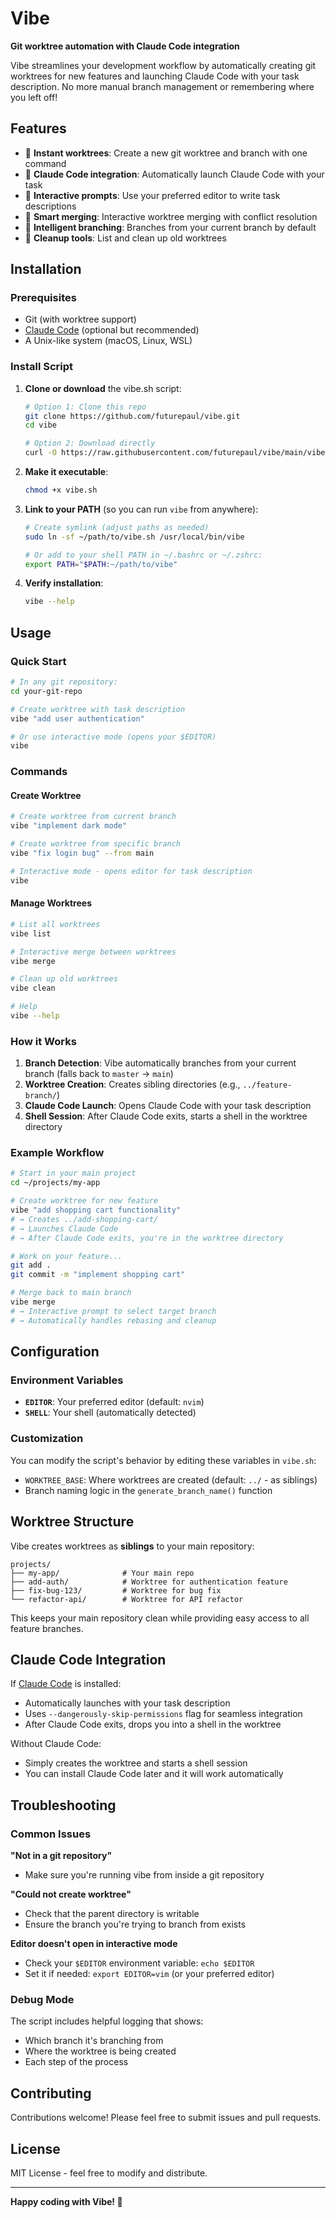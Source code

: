 # Vibe

**Git worktree automation with Claude Code integration**

Vibe streamlines your development workflow by automatically creating git worktrees for new features and launching Claude Code with your task description. No more manual branch management or remembering where you left off!

## Features

- 🚀 **Instant worktrees**: Create a new git worktree and branch with one command
- 🤖 **Claude Code integration**: Automatically launch Claude Code with your task
- 📝 **Interactive prompts**: Use your preferred editor to write task descriptions
- 🔀 **Smart merging**: Interactive worktree merging with conflict resolution
- 🌿 **Intelligent branching**: Branches from your current branch by default
- 🧹 **Cleanup tools**: List and clean up old worktrees

## Installation

### Prerequisites

- Git (with worktree support)
- [Claude Code](https://claude.ai/code) (optional but recommended)
- A Unix-like system (macOS, Linux, WSL)

### Install Script

1. **Clone or download** the vibe.sh script:
   ```bash
   # Option 1: Clone this repo
   git clone https://github.com/futurepaul/vibe.git
   cd vibe
   
   # Option 2: Download directly
   curl -O https://raw.githubusercontent.com/futurepaul/vibe/main/vibe.sh
   ```

2. **Make it executable**:
   ```bash
   chmod +x vibe.sh
   ```

3. **Link to your PATH** (so you can run `vibe` from anywhere):
   ```bash
   # Create symlink (adjust paths as needed)
   sudo ln -sf ~/path/to/vibe.sh /usr/local/bin/vibe
   
   # Or add to your shell PATH in ~/.bashrc or ~/.zshrc:
   export PATH="$PATH:~/path/to/vibe"
   ```

4. **Verify installation**:
   ```bash
   vibe --help
   ```

## Usage

### Quick Start

```bash
# In any git repository:
cd your-git-repo

# Create worktree with task description
vibe "add user authentication"

# Or use interactive mode (opens your $EDITOR)
vibe
```

### Commands

#### Create Worktree
```bash
# Create worktree from current branch
vibe "implement dark mode"

# Create worktree from specific branch
vibe "fix login bug" --from main

# Interactive mode - opens editor for task description
vibe
```

#### Manage Worktrees
```bash
# List all worktrees
vibe list

# Interactive merge between worktrees
vibe merge

# Clean up old worktrees
vibe clean

# Help
vibe --help
```

### How it Works

1. **Branch Detection**: Vibe automatically branches from your current branch (falls back to `master` → `main`)
2. **Worktree Creation**: Creates sibling directories (e.g., `../feature-branch/`)
3. **Claude Code Launch**: Opens Claude Code with your task description
4. **Shell Session**: After Claude Code exits, starts a shell in the worktree directory

### Example Workflow

```bash
# Start in your main project
cd ~/projects/my-app

# Create worktree for new feature
vibe "add shopping cart functionality"
# → Creates ../add-shopping-cart/ 
# → Launches Claude Code
# → After Claude Code exits, you're in the worktree directory

# Work on your feature...
git add .
git commit -m "implement shopping cart"

# Merge back to main branch
vibe merge
# → Interactive prompt to select target branch
# → Automatically handles rebasing and cleanup
```

## Configuration

### Environment Variables

- **`EDITOR`**: Your preferred editor (default: `nvim`)
- **`SHELL`**: Your shell (automatically detected)

### Customization

You can modify the script's behavior by editing these variables in `vibe.sh`:

- `WORKTREE_BASE`: Where worktrees are created (default: `../` - as siblings)
- Branch naming logic in the `generate_branch_name()` function

## Worktree Structure

Vibe creates worktrees as **siblings** to your main repository:

```
projects/
├── my-app/              # Your main repo
├── add-auth/            # Worktree for authentication feature
├── fix-bug-123/         # Worktree for bug fix  
└── refactor-api/        # Worktree for API refactor
```

This keeps your main repository clean while providing easy access to all feature branches.

## Claude Code Integration

If [Claude Code](https://claude.ai/code) is installed:
- Automatically launches with your task description
- Uses `--dangerously-skip-permissions` flag for seamless integration
- After Claude Code exits, drops you into a shell in the worktree

Without Claude Code:
- Simply creates the worktree and starts a shell session
- You can install Claude Code later and it will work automatically

## Troubleshooting

### Common Issues

**"Not in a git repository"**
- Make sure you're running vibe from inside a git repository

**"Could not create worktree"**
- Check that the parent directory is writable
- Ensure the branch you're trying to branch from exists

**Editor doesn't open in interactive mode**
- Check your `$EDITOR` environment variable: `echo $EDITOR`
- Set it if needed: `export EDITOR=vim` (or your preferred editor)

### Debug Mode

The script includes helpful logging that shows:
- Which branch it's branching from
- Where the worktree is being created
- Each step of the process

## Contributing

Contributions welcome! Please feel free to submit issues and pull requests.

## License

MIT License - feel free to modify and distribute.

---

**Happy coding with Vibe! 🎵**